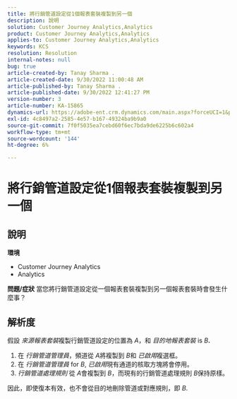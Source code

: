```yaml
---
title: 將行銷管道設定從1個報表套裝複製到另一個
description: 說明
solution: Customer Journey Analytics,Analytics
product: Customer Journey Analytics,Analytics
applies-to: Customer Journey Analytics,Analytics
keywords: KCS
resolution: Resolution
internal-notes: null
bug: true
article-created-by: Tanay Sharma .
article-created-date: 9/30/2022 11:00:48 AM
article-published-by: Tanay Sharma .
article-published-date: 9/30/2022 12:41:27 PM
version-number: 3
article-number: KA-15865
dynamics-url: https://adobe-ent.crm.dynamics.com/main.aspx?forceUCI=1&pagetype=entityrecord&etn=knowledgearticle&id=1c0d961e-af40-ed11-9db1-0022480868ff
exl-id: 4c8497a2-2585-4e57-b167-49324ba9b9a0
source-git-commit: 7f0f5035ea7cebd60f6ec7bda9de6225b6c602a4
workflow-type: tm+mt
source-wordcount: '144'
ht-degree: 6%

---
```


# 將行銷管道設定從1個報表套裝複製到另一個

## 說明

<b>環境</b>
- Customer Journey Analytics
- Analytics



<b>問題/症狀</b>
當您將行銷管道設定從一個報表套裝複製到另一個報表套裝時會發生什麼事？


## 解析度


假設 *來源報表套裝*&#x200B;複製行銷管道設定的位置為 *A*，和 *目的地報表套裝* is *B<b>*.</b>

1. 在 *行銷管道管理員*，頻道從 *A*&#x200B;將複製到 *B*&#x200B;和 *已啟用*&#x200B;複選框。
2. 在 *行銷管道管理員* for *B*, *已啟用*&#x200B;現有通道的核取方塊將會停用。
3. *行銷管道處理規則* 從 *A*&#x200B;會複製到 *B*，而現有的行銷管道處理規則 *B*&#x200B;保持原樣。


因此，即使復本有效，也不會從目的地刪除管道或對應規則，即 *B*.
